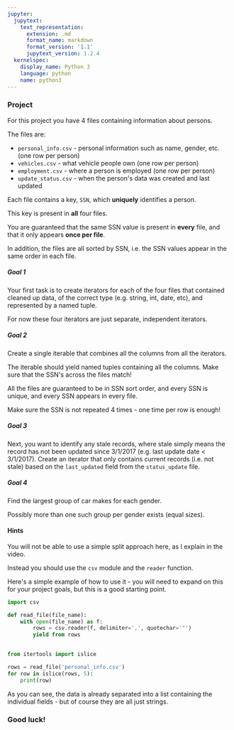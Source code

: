 ```yaml
---
jupyter:
  jupytext:
    text_representation:
      extension: .md
      format_name: markdown
      format_version: '1.1'
      jupytext_version: 1.2.4
  kernelspec:
    display_name: Python 3
    language: python
    name: python3
---
```


### Project


For this project you have 4 files containing information about persons.

The files are:
* `personal_info.csv` -   personal information such as name, gender, etc. (one row per person)
* `vehicles.csv` -   what vehicle people own (one row per person)
* `employment.csv` -   where a person is employed (one row per person)
* `update_status.csv` -   when the person's data was created and last updated

Each file contains a key, `SSN`, which **uniquely** identifies a person.

This key is present in **all** four files.

You are guaranteed that the same SSN value is present in **every** file, and that it only appears **once per file**.

In addition, the files are all sorted by SSN, i.e. the SSN values appear in the same order in each file.


##### Goal 1

Your first task is to create iterators for each of the four files that contained cleaned up data, of the correct type (e.g. string, int, date, etc), and represented by a named tuple.

For now these four iterators are just separate, independent iterators.


##### Goal 2

Create a single iterable that combines all the columns from all the iterators.

The iterable should yield named tuples containing all the columns.
Make sure that the SSN's across the files match!

All the files are guaranteed to be in SSN sort order, and every SSN is unique, and every SSN appears in every file.

Make sure the SSN is not repeated 4 times - one time per row is enough!


##### Goal 3

Next, you want to identify any stale records, where stale simply means the record has not been updated since 3/1/2017 (e.g. last update date < 3/1/2017). Create an iterator that only contains current records (i.e. not stale) based on the `last_updated` field from the `status_update` file.


##### Goal 4

Find the largest group of car makes for each gender.

Possibly more than one such group per gender exists (equal sizes).


#### Hints


You will not be able to use a simple split approach here, as I explain in the video.

Instead you should use the `csv` module and the `reader` function.

Here's a simple example of how to use it - you will need to expand on this for your project goals, but this is a good starting point.

```python
import csv

def read_file(file_name):
    with open(file_name) as f:
        rows = csv.reader(f, delimiter=',', quotechar='"')
        yield from rows
    
```

```python
from itertools import islice

rows = read_file('personal_info.csv')
for row in islice(rows, 5):
    print(row)
```

As you can see, the data is already separated into a list containing the individual fields - but of course they are all just strings.


### Good luck!

